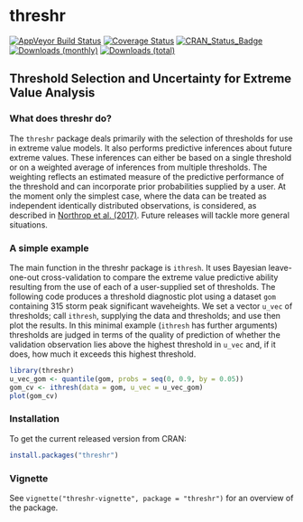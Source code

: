 
<!-- README.md is generated from README.Rmd. Please edit that file -->

# threshr

[![AppVeyor Build
Status](https://ci.appveyor.com/api/projects/status/github/paulnorthrop/threshr?branch=master&svg=true)](https://ci.appveyor.com/project/paulnorthrop/threshr)
[![Coverage
Status](https://codecov.io/github/paulnorthrop/threshr/coverage.svg?branch=master)](https://codecov.io/github/paulnorthrop/threshr?branch=master)
[![CRAN_Status_Badge](https://www.r-pkg.org/badges/version/threshr)](https://cran.r-project.org/package=threshr)
[![Downloads
(monthly)](https://cranlogs.r-pkg.org/badges/threshr?color=brightgreen)](https://cran.r-project.org/package=threshr)
[![Downloads
(total)](https://cranlogs.r-pkg.org/badges/grand-total/threshr?color=brightgreen)](https://cran.r-project.org/package=threshr)

## Threshold Selection and Uncertainty for Extreme Value Analysis

### What does threshr do?

The `threshr` package deals primarily with the selection of thresholds
for use in extreme value models. It also performs predictive inferences
about future extreme values. These inferences can either be based on a
single threshold or on a weighted average of inferences from multiple
thresholds. The weighting reflects an estimated measure of the
predictive performance of the threshold and can incorporate prior
probabilities supplied by a user. At the moment only the simplest case,
where the data can be treated as independent identically distributed
observations, is considered, as described in [Northrop et
al. (2017)](https://doi.org/10.1111/rssc.12159). Future releases will
tackle more general situations.

### A simple example

The main function in the threshr package is `ithresh`. It uses Bayesian
leave-one-out cross-validation to compare the extreme value predictive
ability resulting from the use of each of a user-supplied set of
thresholds. The following code produces a threshold diagnostic plot
using a dataset `gom` containing 315 storm peak significant waveheights.
We set a vector `u_vec` of thresholds; call `ithresh`, supplying the
data and thresholds; and use then plot the results. In this minimal
example (`ithresh` has further arguments) thresholds are judged in terms
of the quality of prediction of whether the validation observation lies
above the highest threshold in `u_vec` and, if it does, how much it
exceeds this highest threshold.

``` r
library(threshr)
u_vec_gom <- quantile(gom, probs = seq(0, 0.9, by = 0.05))
gom_cv <- ithresh(data = gom, u_vec = u_vec_gom)
plot(gom_cv)
```

### Installation

To get the current released version from CRAN:

``` r
install.packages("threshr")
```

### Vignette

See `vignette("threshr-vignette", package = "threshr")` for an overview
of the package.
